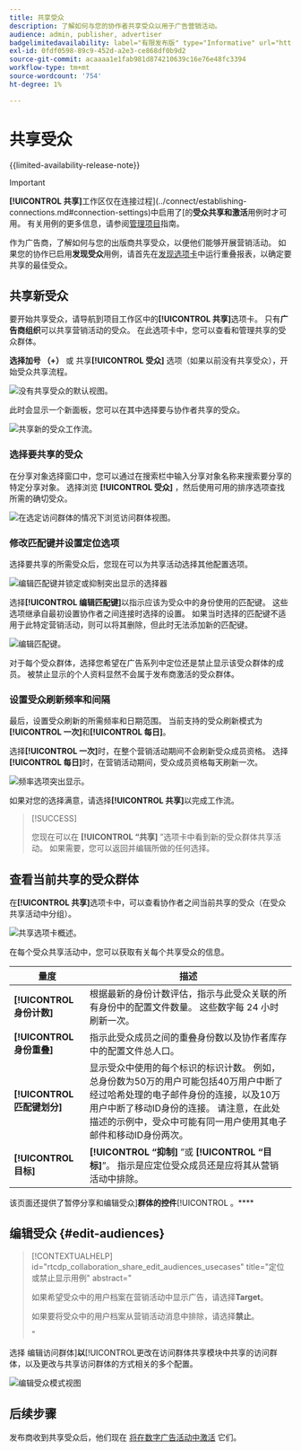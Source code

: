 ```yaml
---
title: 共享受众
description: 了解如何与您的协作者共享受众以用于广告营销活动。
audience: admin, publisher, advertiser
badgelimitedavailability: label="有限发布版" type="Informative" url="https://helpx.adobe.com/legal/product-descriptions/real-time-customer-data-platform-collaboration.html newtab=true"
exl-id: 0fdf0598-89c9-452d-a2e3-ce868df0b9d2
source-git-commit: acaaaa1e1fab981d874210639c16e76e48fc3394
workflow-type: tm+mt
source-wordcount: '754'
ht-degree: 1%

---
```


# 共享受众

{{limited-availability-release-note}}

>[!IMPORTANT]
>
>**[!UICONTROL 共享]**&#x200B;工作区仅在连接过程](../connect/establishing-connections.md#connection-settings)中启用了[的&#x200B;**受众共享和激活**&#x200B;用例时才可用。 有关用例的更多信息，请参阅[管理项目](./manage-projects.md#project-use-cases)指南。

作为广告商，了解如何与您的出版商共享受众，以便他们能够开展营销活动。 如果您的协作已启用&#x200B;**发现受众**&#x200B;用例，请首先在[发现选项卡](/help/guide/collaborate/discover.md)中运行重叠报表，以确定要共享的最佳受众。

## 共享新受众

要开始共享受众，请导航到项目工作区中的&#x200B;**[!UICONTROL 共享]**&#x200B;选项卡。 只有&#x200B;**广告商组织**&#x200B;可以共享营销活动的受众。 在此选项卡中，您可以查看和管理共享的受众群体。

**选择加号 （+）** 或 共享&#x200B;**[!UICONTROL 受众]** 选项（如果以前没有共享受众），开始受众共享流程。

![没有共享受众的默认视图。](/help/assets/collaborate/share/share-new-audiences.png)

此时会显示一个新面板，您可以在其中选择要与协作者共享的受众。

![共享新的受众工作流。](/help/assets/collaborate/share/share-audiences-workflow.png)

### 选择要共享的受众

在分享对象选择窗口中，您可以通过在搜索栏中输入分享对象名称来搜索要分享的特定分享对象。 选择浏览 **[!UICONTROL 受众]** ，然后使用可用的排序选项查找所需的确切受众。

![在选定访问群体的情况下浏览访问群体视图。](/help/assets/collaborate/share/browse-audiences-view.png)

### 修改匹配键并设置定位选项

选择要共享的所需受众后，您现在可以为共享活动选择其他配置选项。

![编辑匹配键并锁定或抑制突出显示的选择器](/help/assets/collaborate/share/match-keys-and-targeting.png)

选择&#x200B;**[!UICONTROL 编辑匹配键]**&#x200B;以指示应该为受众中的身份使用的匹配键。 这些选项继承自最初设置协作者之间连接时选择的设置。 如果当时选择的匹配键不适用于此特定营销活动，则可以将其删除，但此时无法添加新的匹配键。

![编辑匹配键。](/help/assets/collaborate/share/update-match-keys.png)

对于每个受众群体，选择您希望在广告系列中定位还是禁止显示该受众群体的成员。 被禁止显示的个人资料显然不会属于发布商激活的受众群体。

### 设置受众刷新频率和间隔

最后，设置受众刷新的所需频率和日期范围。 当前支持的受众刷新模式为&#x200B;**[!UICONTROL 一次]**&#x200B;和&#x200B;**[!UICONTROL 每日]**。

选择&#x200B;**[!UICONTROL 一次]**&#x200B;时，在整个营销活动期间不会刷新受众成员资格。 选择&#x200B;**[!UICONTROL 每日]**&#x200B;时，在营销活动期间，受众成员资格每天刷新一次。

![频率选项突出显示。](/help/assets/collaborate/share/audience-refresh-frequency.png)

如果对您的选择满意，请选择&#x200B;**[!UICONTROL 共享]**&#x200B;以完成工作流。

>[!SUCCESS]
>
>您现在可以在 **[!UICONTROL “共享]** ”选项卡中看到新的受众群体共享活动。 如果需要，您可以返回并编辑所做的任何选择。

## 查看当前共享的受众群体

在&#x200B;**[!UICONTROL 共享]**&#x200B;选项卡中，可以查看协作者之间当前共享的受众（在受众共享活动中分组）。

![共享选项卡概述。](/help/assets/collaborate/share/share-tab-overview.png)

<!--

The banner at the top of the page shows figures across all audience sharing activities. 

![The hero banner in the sharing tab.](/help/assets/collaborate/share/share-hero-banner.png)


|Metric | Description |
|---------|----------|
| **[!UICONTROL Shared audiences]** | Indicates the number of audiences shared between collaborators in this project, across all audience sharing modules. |
| **[!UICONTROL Estimated addressable reach]** | Indicates the approximate number of profiles that you can reach across all the audiences that are currently shared in the project. [TODO: ADD INFORMATION ABOUT HOW THIS IS CALCULATED] |
| **[!UICONTROL Target identities]** | The number of identities across all audiences shared in this project for which you selected to target the profiles. |
| **[!UICONTROL Suppress identities]** | The number of identities across all audiences shared in this project for which you selected to suppress the profiles and thereby not target them in campaigns. |

-->

在每个受众共享活动中，您可以获取有关每个共享受众的信息。

| 量度 | 描述 |
|---------|----------|
| **[!UICONTROL 身份计数]** | 根据最新的身份计数评估，指示与此受众关联的所有身份中的配置文件数量。 这些数字每 24 小时刷新一次。 |
| **[!UICONTROL 身份重叠]** | 指示此受众成员之间的重叠身份数以及协作者库存中的配置文件总人口。 |
| **[!UICONTROL 匹配键划分]** | 显示受众中使用的每个标识的标识计数。 例如，总身份数为50万的用户可能包括40万用户中断了经过哈希处理的电子邮件身份的连接，以及10万用户中断了移动ID身份的连接。 请注意，在此处描述的示例中，受众中可能有同一用户使用其电子邮件和移动ID身份两次。 |
| **[!UICONTROL 目标]** | **[!UICONTROL “抑制]** ”或 **[!UICONTROL “目标]**”。 指示是应定位受众成员还是应将其从营销活动中排除。 |

该页面还提供了暂停分享和编辑受众&#x200B;]**群体的控件**[!UICONTROL 。****

## 编辑受众 {#edit-audiences}

>[!CONTEXTUALHELP]
>id="rtcdp_collaboration_share_edit_audiences_usecases"
>title="定位或禁止显示用例"
>abstract="<p>如果希望受众中的用户档案在营销活动中显示广告，请选择&#x200B;**Target**。</p> <p>如果要将受众中的用户档案从营销活动消息中排除，请选择&#x200B;**禁止**。</p>"

选择 编辑访问群体&#x200B;]**以**[!UICONTROL &#x200B;更改在访问群体共享模块中共享的访问群体，以及更改与共享访问群体的方式相关的多个配置。

![编辑受众模式视图](/help/assets/collaborate/share/edit-audiences-modal.png)

<!--

Search for audiences that you want to add to the sharing module. 

For each audience, you can select whether you'd like to target or suppress those profiles in campaigns. 

To remove an audience from the sharing module, select the trash can icon [TODO: add spectrum icon and folder].

Select how often you would like the audience membership to be refreshed and the date range within which you want the membership of the audience to be refreshed. 

TODO: are there any limitations for frequency in the M1 release?

-->

## 后续步骤

发布商收到共享受众后，他们现在 [将在数字广告活动中激活](/help/guide/collaborate/activate.md) 它们。
